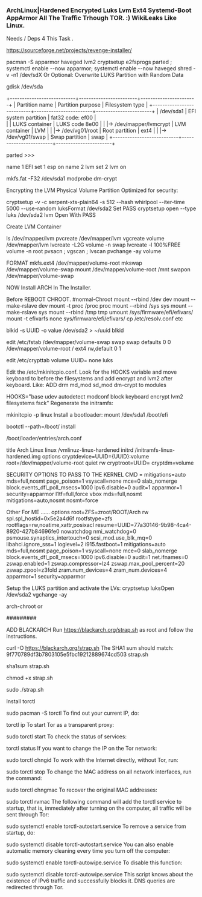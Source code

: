 ### ArchLinux|Hardened Encrypted Luks Lvm Ext4 Systemd-Boot AppArmor All The Traffic Trhough TOR. :) WikiLeaks Like Linux. ###

Needs / Deps 4 This Task .

https://sourceforge.net/projects/revenge-installer/

pacman -S apparmor haveged lvm2 cryptsetup e2fsprogs parted ; systemctl enable --now apparmor; systemctl enable --now haveged 
shred -v -n1 /dev/sdX Or Optional: Overwrite LUKS Partition with Random Data

gdisk /dev/sda

+---------------------------+------------------------+-----------------------+
| Partition name            | Partition purpose      | Filesystem type       |
+---------------------------+------------------------+-----------------------+
| /dev/sda1                 | EFI system partition   | fat32  code: ef00     |             
|                           | LUKS container         | LUKS   code  8e00     |
| |-> /dev/mapper/lvmcrypt  | LVM container          | LVM                   |
|  |-> /dev/vg01/root       | Root partition         | ext4                  |
|  |-> /dev/vg01/swap       | Swap partition         | swap                  |
+---------------------------+------------------------+-----------------------+

parted >>>

name 1 EFI
set 1 esp on
name 2 lvm
set 2 lvm on

mkfs.fat -F32 /dev/sda1
modprobe dm-crypt

Encrypting the LVM Physical Volume Partition
Optimized for security:

cryptsetup -v -c serpent-xts-plain64 -s 512 --hash whirlpool --iter-time 5000 --use-random luksFormat /dev/sda2
Set PASS
cryptsetup open --type luks /dev/sda2 lvm
Open With PASS


Create LVM Container

ls /dev/mapper/lvm
pvcreate /dev/mapper/lvm
vgcreate volume /dev/mapper/lvm
lvcreate -L2G volume -n swap
lvcreate -l 100%FREE volume -n root
pvsacn ; vgscan ; lvscan 
pvchange -ay volume


FORMAT
mkfs.ext4 /dev/mapper/volume-root
mkswap /dev/mapper/volume-swap
mount /dev/mapper/volume-root /mnt
swapon /dev/mapper/volume-swap

NOW Install ARCH In The Installer.


Before REBOOT CHROOT.
#normal-Chroot
mount --rbind /dev dev 
mount --make-rslave dev
mount -t proc /proc proc
mount --rbind /sys sys
mount --make-rslave sys
mount --rbind /tmp tmp
umount  /sys/firmware/efi/efivars/
mount -t efivarfs none sys/firmware/efi/efivars/
cp /etc/resolv.conf etc


blkid -s UUID -o value /dev/sda2 > ~/uuid
blkid

edit /etc/fstab
/dev/mapper/volume-swap    swap    swap    defaults    0 0
/dev/mapper/volume-root    /       ext4    rw,default  0 1

edit /etc/crypttab
volume    UUID=<UUID>    none    luks



Edit the /etc/mkinitcpio.conf. Look for the HOOKS variable and move keyboard to before the filesystems and add encrypt and lvm2 after keyboard. Like: ADD drm md_mod sd_mod dm-crypt to modules 

HOOKS="base udev autodetect modconf block keyboard encrypt lvm2 filesystems fsck"
Regenerate the initramfs:

mkinitcpio -p linux
Install a bootloader:
mount /dev/sda1 /boot/efi

bootctl --path=/boot/ install

/boot/loader/entries/arch.conf

title Arch Linux
linux /vmlinuz-linux-hardened
initrd /initramfs-linux-hardened.img
options cryptdevice=UUID={UUID}:volume root=/dev/mapper/volume-root quiet rw
cryptroot=UUID=<UUID> cryptdm=volume

SECURITY OPTIONS TO PASS TO THE KERNEL CMD = mitigations=auto mds=full,nosmt page_poison=1 vsyscall=none mce=0 slab_nomerge block.events_dfl_poll_msecs=1000 ipv6.disable=0 audit=1 apparmor=1 security=apparmor
 l1tf=full,force vbox
 mds=full,nosmt mitigations=auto,nosmt nosmt=force

 
 
 Other For ME ......
 options root=ZFS=zroot/ROOT/Arch rw  spl.spl_hostid=0x5e2a4d6f rootfstype=zfs rootflags=rw,noatime,xattr,posixacl resume=UUID=77a30146-9b98-4ca4-8920-427b84696fe0 nowatchdog nmi_watchdog=0 psmouse.synaptics_intertouch=0 scsi_mod.use_blk_mq=0 libahci.ignore_sss=1 loglevel=2 i915.fastboot=1 mitigations=auto mds=full,nosmt page_poison=1 vsyscall=none mce=0 slab_nomerge block.events_dfl_poll_msecs=1000 ipv6.disable=0 audit=1 net.ifnames=0 zswap.enabled=1 zswap.compressor=lz4 zswap.max_pool_percent=20 zswap.zpool=z3fold zram.num_devices=4 zram_num.devices=4 apparmor=1 security=apparmor

Setup the LUKS partition and activate the LVs:
cryptsetup luksOpen /dev/sda2
vgchange -ay

arch-chroot 
or

#########




ADD BLACKARCH
Run https://blackarch.org/strap.sh as root and follow the instructions.

curl -O https://blackarch.org/strap.sh
The SHA1 sum should match: 9f770789df3b7803105e5fbc19212889674cd503 strap.sh

sha1sum strap.sh

chmod +x strap.sh

sudo ./strap.sh

Install torctl

sudo pacman -S torctl
To find out your current IP, do:

torctl ip
To start Tor as a transparent proxy:

sudo torctl start
To check the status of services:

torctl status
If you want to change the IP on the Tor network:

sudo torctl chngid
To work with the Internet directly, without Tor, run:

sudo torctl stop
To change the MAC address on all network interfaces, run the command:

sudo torctl chngmac
To recover the original MAC addresses:

sudo torctl rvmac
The following command will add the torctl service to startup, that is, immediately after turning on the computer, all traffic will be sent through Tor:

sudo systemctl enable torctl-autostart.service
To remove a service from startup, do:

sudo systemctl disable torctl-autostart.service
You can also enable automatic memory cleaning every time you turn off the computer:

sudo systemctl enable torctl-autowipe.service
To disable this function:

sudo systemctl disable torctl-autowipe.service
This script knows about the existence of IPv6 traffic and successfully blocks it. DNS queries are redirected through Tor.


 
